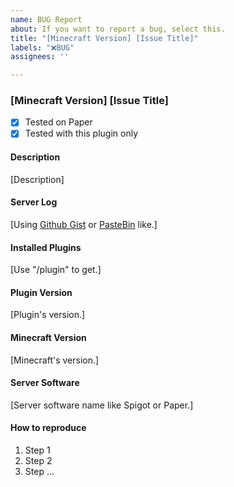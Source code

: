 ```yaml
---
name: BUG Report
about: If you want to report a bug, select this.
title: "[Minecraft Version] [Issue Title]"
labels: "❌BUG"
assignees: ''

---
```


### [Minecraft Version] [Issue Title]

- [x] Tested on Paper
- [x] Tested with this plugin only
#### Description

[Description]

#### Server Log

[Using [Github Gist](https://gist.github.com/) or [PasteBin](https://pastebin.com/) like.]

#### Installed Plugins
[Use "/plugin" to get.]

#### Plugin Version
[Plugin's version.]

#### Minecraft Version
[Minecraft's version.]

#### Server Software
[Server software name like Spigot or Paper.]

#### How to reproduce
1. Step 1
1. Step 2
1. Step ...
